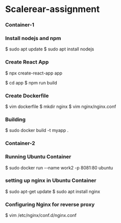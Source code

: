 # Scalerear-assignment
### Container-1

### Install nodejs and npm
$ sudo apt update
$ sudo apt install nodejs

### Create React App
$ npx create-react-app app

$ cd app
$ npm run build

### Create Dockerfile
$ vim dockerfile
$ mkdir nginx
$ vim nginx/nginx.conf

### Building 
$ sudo docker build -t myapp .

### Container-2

### Running Ubuntu Container
$ sudo docker run --name work2 -p 8081:80 ubuntu

### setting up nginx in Ubuntu Container
$ sudo apt-get update
$ sudo apt install nginx

### Configuring Nginx for reverse proxy
$ vim /etc/nginx/conf.d/nginx.conf
